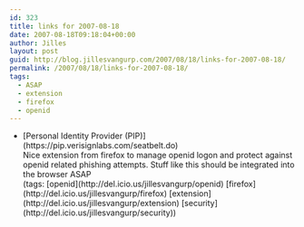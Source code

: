 ```yaml
---
id: 323
title: links for 2007-08-18
date: 2007-08-18T09:18:04+00:00
author: Jilles
layout: post
guid: http://blog.jillesvangurp.com/2007/08/18/links-for-2007-08-18/
permalink: /2007/08/18/links-for-2007-08-18/
tags:
  - ASAP
  - extension
  - firefox
  - openid
---
```

<ul class="delicious">
	<li>
		<div class="delicious-link">[Personal Identity Provider (PIP)](https://pip.verisignlabs.com/seatbelt.do)</div>
		<div class="delicious-extended">Nice extension from firefox to manage openid logon and protect against openid related phishing attempts. Stuff like this should be integrated into the browser ASAP</div>
		<div class="delicious-tags">(tags: [openid](http://del.icio.us/jillesvangurp/openid) [firefox](http://del.icio.us/jillesvangurp/firefox) [extension](http://del.icio.us/jillesvangurp/extension) [security](http://del.icio.us/jillesvangurp/security))</div>
	</li>
</ul>
